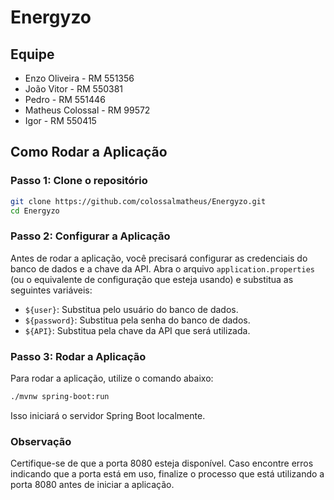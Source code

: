 # Energyzo

## Equipe
- Enzo Oliveira - RM 551356
- João Vitor - RM 550381
- Pedro - RM 551446
- Matheus Colossal - RM 99572
- Igor - RM 550415

## Como Rodar a Aplicação

### Passo 1: Clone o repositório

```bash
git clone https://github.com/colossalmatheus/Energyzo.git
cd Energyzo
```

### Passo 2: Configurar a Aplicação

Antes de rodar a aplicação, você precisará configurar as credenciais do banco de dados e a chave da API. Abra o arquivo `application.properties` (ou o equivalente de configuração que esteja usando) e substitua as seguintes variáveis:

- `${user}`: Substitua pelo usuário do banco de dados.
- `${password}`: Substitua pela senha do banco de dados.
- `${API}`: Substitua pela chave da API que será utilizada.

### Passo 3: Rodar a Aplicação

Para rodar a aplicação, utilize o comando abaixo:

```bash
./mvnw spring-boot:run
```

Isso iniciará o servidor Spring Boot localmente.

### Observação
Certifique-se de que a porta 8080 esteja disponível. Caso encontre erros indicando que a porta está em uso, finalize o processo que está utilizando a porta 8080 antes de iniciar a aplicação.

